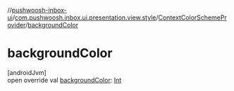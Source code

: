 //[pushwoosh-inbox-ui](../../../index.md)/[com.pushwoosh.inbox.ui.presentation.view.style](../index.md)/[ContextColorSchemeProvider](index.md)/[backgroundColor](background-color.md)

# backgroundColor

[androidJvm]\
open override val [backgroundColor](background-color.md): [Int](https://kotlinlang.org/api/latest/jvm/stdlib/kotlin-stdlib/kotlin/-int/index.html)
